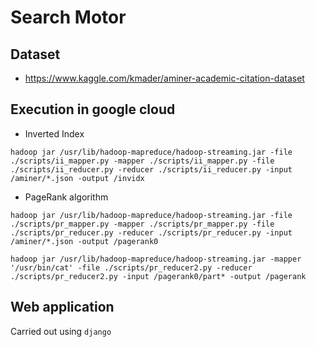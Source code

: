 # Search Motor

## Dataset
- https://www.kaggle.com/kmader/aminer-academic-citation-dataset

## Execution in google cloud
- Inverted Index

`hadoop jar /usr/lib/hadoop-mapreduce/hadoop-streaming.jar -file ./scripts/ii_mapper.py -mapper ./scripts/ii_mapper.py -file ./scripts/ii_reducer.py -reducer ./scripts/ii_reducer.py -input /aminer/*.json -output /invidx
`

- PageRank algorithm

`hadoop jar /usr/lib/hadoop-mapreduce/hadoop-streaming.jar -file ./scripts/pr_mapper.py -mapper ./scripts/pr_mapper.py -file ./scripts/pr_reducer.py -reducer ./scripts/pr_reducer.py -input /aminer/*.json -output /pagerank0
`

`hadoop jar /usr/lib/hadoop-mapreduce/hadoop-streaming.jar -mapper '/usr/bin/cat' -file ./scripts/pr_reducer2.py -reducer ./scripts/pr_reducer2.py -input /pagerank0/part* -output /pagerank
`

## Web application
Carried out using `django`
